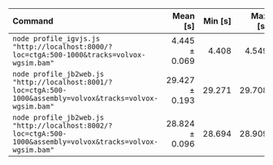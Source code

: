 | Command | Mean [s] | Min [s] | Max [s] | Relative |
|:---|---:|---:|---:|---:|
| `node profile_igvjs.js "http://localhost:8000/?loc=ctgA:500-1000&tracks=volvox-wgsim.bam"` | 4.445 ± 0.069 | 4.408 | 4.549 | 1.00 |
| `node profile_jb2web.js "http://localhost:8001/?loc=ctgA:500-1000&assembly=volvox&tracks=volvox-wgsim.bam"` | 29.427 ± 0.193 | 29.271 | 29.708 | 6.62 ± 0.11 |
| `node profile_jb2web.js "http://localhost:8002/?loc=ctgA:500-1000&assembly=volvox&tracks=volvox-wgsim.bam"` | 28.824 ± 0.096 | 28.694 | 28.909 | 6.48 ± 0.10 |
